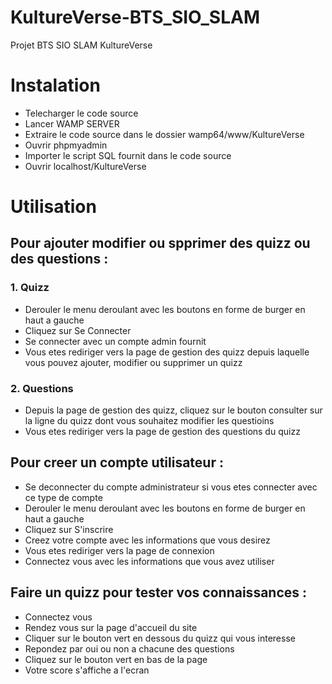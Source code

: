 # KultureVerse-BTS_SIO_SLAM

Projet BTS SIO SLAM KultureVerse

# Instalation

-   Telecharger le code source
-   Lancer WAMP SERVER
-   Extraire le code source dans le dossier wamp64/www/KultureVerse
-   Ouvrir phpmyadmin
-   Importer le script SQL fournit dans le code source
-   Ouvrir localhost/KultureVerse

# Utilisation

## Pour ajouter modifier ou spprimer des quizz ou des questions :

### 1. Quizz

-   Derouler le menu deroulant avec les boutons en forme de burger en haut a gauche
-   Cliquez sur Se Connecter
-   Se connecter avec un compte admin fournit
-   Vous etes rediriger vers la page de gestion des quizz depuis laquelle vous pouvez ajouter, modifier ou supprimer un quizz

### 2. Questions

-   Depuis la page de gestion des quizz, cliquez sur le bouton consulter sur la ligne du quizz dont vous souhaitez modifier les questioins
-   Vous etes rediriger vers la page de gestion des questions du quizz

## Pour creer un compte utilisateur :

-   Se deconnecter du compte administrateur si vous etes connecter avec ce type de compte
-   Derouler le menu deroulant avec les boutons en forme de burger en haut a gauche
-   Cliquez sur S'inscrire
-   Creez votre compte avec les informations que vous desirez
-   Vous etes rediriger vers la page de connexion
-   Connectez vous avec les informations que vous avez utiliser

## Faire un quizz pour tester vos connaissances :

-   Connectez vous
-   Rendez vous sur la page d'accueil du site
-   Cliquer sur le bouton vert en dessous du quizz qui vous interesse
-   Repondez par oui ou non a chacune des questions
-   Cliquez sur le bouton vert en bas de la page
-   Votre score s'affiche a l'ecran
